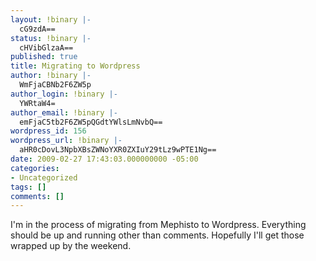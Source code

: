 ```yaml
---
layout: !binary |-
  cG9zdA==
status: !binary |-
  cHVibGlzaA==
published: true
title: Migrating to Wordpress
author: !binary |-
  WmFjaCBNb2F6ZW5p
author_login: !binary |-
  YWRtaW4=
author_email: !binary |-
  emFjaC5tb2F6ZW5pQGdtYWlsLmNvbQ==
wordpress_id: 156
wordpress_url: !binary |-
  aHR0cDovL3NpbXBsZWNoYXR0ZXIuY29tLz9wPTE1Ng==
date: 2009-02-27 17:43:03.000000000 -05:00
categories:
- Uncategorized
tags: []
comments: []
---
```

I'm in the process of migrating from Mephisto to Wordpress. Everything should be up and running other than comments. Hopefully I'll get those wrapped up by the weekend.
